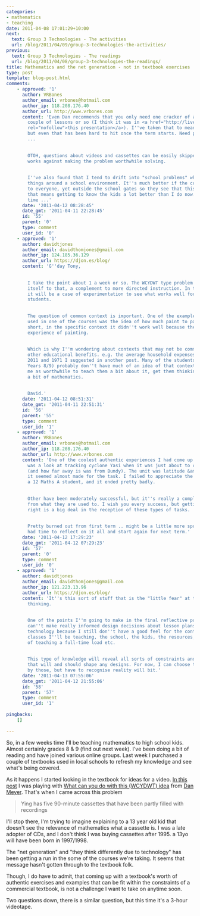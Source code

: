 ```yaml
---
categories:
- mathematics
- teaching
date: 2011-04-08 17:01:29+10:00
next:
  text: Group 3 Technologies - The activities
  url: /blog/2011/04/09/group-3-technologies-the-activities/
previous:
  text: Group 3 Technologies - The readings
  url: /blog/2011/04/08/group-3-technologies-the-readings/
title: Mathematics and the net generation - not in textbook exercises
type: post
template: blog-post.html
comments:
    - approved: '1'
      author: VRBones
      author_email: vrbones@hotmail.com
      author_ip: 118.208.176.40
      author_url: http://www.vrbones.com
      content: 'Even Dan recommends that you only need one cracker of an example every
        couple of lessons or so (I think it was in <a href="http://live.classroom20.com/1/post/2010/11/math-class-needs-a-makeover-special-guest-dan-meyer.html"
        rel="nofollow">this presentation</a>). I''ve taken that to mean about one a week,
        but even that has been hard to hit once the term starts. Need preparation time
        ...
    
    
        OTOH, questions about videos and cassettes can be easily skipped over as the context
        works against making the problem worthwhile solving.
    
    
        I''ve also found that I tend to drift into "school problems" where you look at
        things around a school environment. It''s much better if the context is familiar
        to everyone, yet outside the school gates so they see that this is practical stuff.  Unfortunatley
        that means getting to know the kids a lot better than I do now. More preparation
        time ...'
      date: '2011-04-12 08:28:45'
      date_gmt: '2011-04-11 22:28:45'
      id: '55'
      parent: '0'
      type: comment
      user_id: '0'
    - approved: '1'
      author: davidtjones
      author_email: davidthomjones@gmail.com
      author_ip: 124.185.36.129
      author_url: https://djon.es/blog/
      content: 'G''day Tony,
    
    
        I take the point about 1 a week or so. The WCYDWT type problem does seem to lend
        itself to that, a complement to more directed instruction. In the end I guess
        it will be a case of experimentation to see what works well for me and also the
        students.
    
    
        The question of common context is important. One of the examples that''s been
        used in one of the courses was the idea of how much paint to paint a house. In
        short, in the specific context it didn''t work well because the students had no
        experience of painting.
    
    
        Which is why I''m wondering about contexts that may not be common, but  may have
        other educational benefits. e.g. the average household expenses comparison between
        2011 and 1971 I suggested in another post. Many of the students (especially in
        Years 8/9) probably don''t have much of an idea of that context. But it strikes
        me as worthwhile to teach them a bit about it, get them thinking about it with
        a bit of mathematics.
    
    
        David.'
      date: '2011-04-12 08:51:31'
      date_gmt: '2011-04-11 22:51:31'
      id: '56'
      parent: '55'
      type: comment
      user_id: '1'
    - approved: '1'
      author: VRBones
      author_email: vrbones@hotmail.com
      author_ip: 118.208.176.40
      author_url: http://www.vrbones.com
      content: 'One of the coolest authentic experiences I had come up with this term
        was a look at tracking cyclone Yasi when it was just about to cross the coast
        (and how far away is was from Bundy). The unit was latitude &amp; longitude, so
        it seemed almost made for the task. I failed to appreciate the sheer apathy of
        a 12 Maths A student, and it ended pretty badly.
    
    
        Other have been moderately successful, but it''s really a complete mental shift
        from what they are used to. I wish you every success, but getting the context
        right is a big deal in the reception of these types of tasks.
    
    
        Pretty burned out from first term .. might be a little more spritely after I''ve
        had time to reflect on it all and start again for next term.'
      date: '2011-04-12 17:29:23'
      date_gmt: '2011-04-12 07:29:23'
      id: '57'
      parent: '0'
      type: comment
      user_id: '0'
    - approved: '1'
      author: davidtjones
      author_email: davidthomjones@gmail.com
      author_ip: 121.223.13.96
      author_url: https://djon.es/blog/
      content: 'It''s this sort of stuff that is the "little fear" at the depths of my
        thinking.
    
    
        One of the points I''m going to make in the final reflective post is that I simply
        can''t make really informed design decisions about lesson plans or integrating
        technology because I still don''t have a good feel for the context. For the actual
        classes I''ll be teaching, the school, the kids, the resources, the sheer effort
        of teaching a full-time load etc.
    
    
        This type of knowledge will reveal all sorts of constraints and even enablers
        that will and should shape any designs. For now, I can choose to be unconstrained
        by those, but have to recognise reality will bit.'
      date: '2011-04-13 07:55:06'
      date_gmt: '2011-04-12 21:55:06'
      id: '58'
      parent: '57'
      type: comment
      user_id: '1'
    
pingbacks:
    []
    
---
```

So, in a few weeks time I'll be teaching mathematics to high school kids. Almost certainly grades 8 & 9 (find out next week). I've been doing a bit of reading and have joined various online groups. Last week I purchased a couple of textbooks used in local schools to refresh my knowledge and see what's being covered.

As it happens I started looking in the textbook for ideas for a video. [In this post](/blog/2011/04/07/group-2-technologies-images-audio-and-video/) I was playing with [What can you do with this (WCYDWT) idea](http://blog.mrmeyer.com/?category_name=what-can-you-do-with-this) from [Dan Meyer](http://blog.mrmeyer.com). That's when I came across this problem

> Ying has five 90-minute cassettes that have been partly filled with recordings

I'll stop there, I'm trying to imagine explaining to a 13 year old kid that doesn't see the relevance of mathematics what a cassette is. I was a late adopter of CDs, and I don't think I was buying cassettes after 1995. a 13yo will have been born in 1997/1998.

The "net generation" and "they think differently due to technology" has been getting a run in the some of the courses we're taking. It seems that message hasn't gotten through to the textbook folk.

Though, I do have to admit, that coming up with a textbook's worth of authentic exercises and examples that can be fit within the constraints of a commercial textbook, is not a challenge I want to take on anytime soon.

Two questions down, there is a similar question, but this time it's a 3-hour videotape.